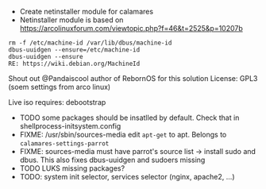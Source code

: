 - Create netinstaller module for calamares
- Netinstaller module is based on https://arcolinuxforum.com/viewtopic.php?f=46&t=2525&p=10207b
```
rm -f /etc/machine-id /var/lib/dbus/machine-id
dbus-uuidgen --ensure=/etc/machine-id
dbus-uuidgen --ensure
RE: https://wiki.debian.org/MachineId
```
Shout out @Pandaiscool author of RebornOS for this solution
License: GPL3 (soem settings from arco linux)

Live iso requires: debootstrap
- TODO some packages should be insatlled by default. Check that in shellprocess-initsystem.config
- FIXME: /usr/sbin/sources-media edit `apt-get` to apt. Belongs to `calamares-settings-parrot`
- FIXME: sources-media must have parrot's source list -> install sudo and dbus. This also fixes dbus-uuidgen and sudoers missing
- TODO LUKS missing packages?
- TODO: system init selector, services selector (nginx, apache2, ...)
